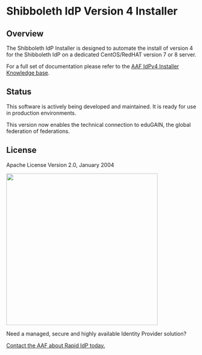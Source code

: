 # Shibboleth IdP Version 4 Installer

## Overview
The Shibboleth IdP Installer is designed to automate the install of version 4 for the Shibboleth IdP on a dedicated CentOS/RedHAT version 7 or 8 server.

For a full set of documentation please refer to the [AAF IdPv4 Installer Knowledge base](https://aaf.freshdesk.com/support/solutions/articles/19000120020-shibboleth-idpv4-installer).

## Status
This software is actively being developed and maintained. It is ready for use in production environments.

This version now enables the technical connection to eduGAIN, the global federation of federations.

## License
Apache License Version 2.0, January 2004

[<img src="https://aaf.edu.au/images/Rapid-IdP.png"  width="400"/>](https://aaf.edu.au/rapid/)

Need a managed, secure and highly available Identity Provider solution?

[Contact the AAF about Rapid IdP today.](https://aaf.edu.au/rapid/)


